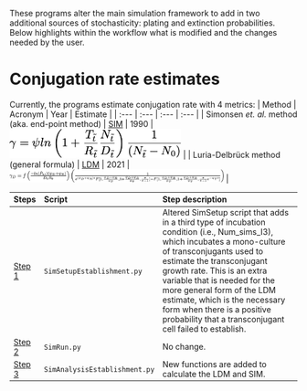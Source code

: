 These programs alter the main simulation framework to add in two additional sources of stochasticity: plating and extinction probabilities. Below highlights within the workflow what is modified and the changes needed by the user. 

# Conjugation rate estimates
Currently, the programs estimate conjugation rate with 4 metrics: 
| Method | Acronym | Year  | Estimate |
| :--- | :--- | :---  | :--- |
| Simonsen _et. al._ method <br>(aka. end-point method) | [SIM](https://doi.org/10.1099/00221287-136-11-2319) | 1990 | <img width="300" src="https://github.com/livkosterlitz/LDM/blob/main/Simulations/Images/SIM/SIM.png"> |
| Luria-Delbrück method <br>(general formula) | [LDM](https://doi.org/10.1101/2021.01.06.425583) | 2021 | <img  width="375" src="https://github.com/livkosterlitz/LDM/blob/main/Simulations/Images/LDM_general/LDM_general.png"> |



|Steps| Script |Step description|
| :--- | :--- | :--- |
| [Step 1](#Step-1) | `SimSetupEstablishment.py` | Altered SimSetup script that adds in a third type of incubation condition (i.e., Num_sims_I3), which incubates a mono-culture of transconjugants used to estimate the transconjugant growth rate. This is an extra variable that is needed for the more general form of the LDM estimate, which is the necessary form when there is a positive probability that a transconjugant cell failed to establish. |
| [Step 2](#Step-2) | `SimRun.py` | No change. |
| [Step 3](#Step-3) | `SimAnalysisEstablishment.py` | New functions are added to calculate the LDM and SIM.  |
